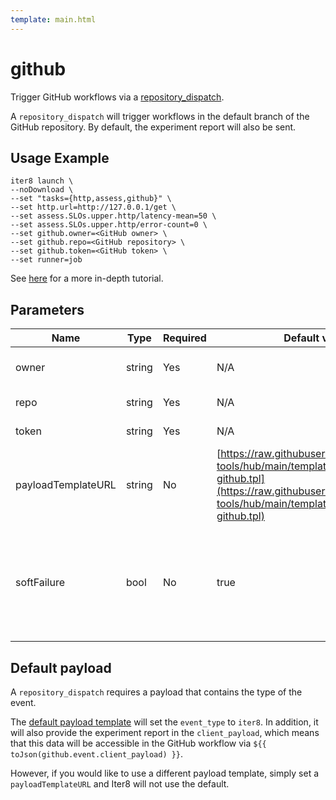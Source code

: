 ```yaml
---
template: main.html
---
```


# github

Trigger GitHub workflows via a [repository_dispatch](https://docs.github.com/en/developers/webhooks-and-events/webhooks/webhook-events-and-payloads#repository_dispatch).

A `repository_dispatch` will trigger workflows in the default branch of the GitHub repository. By default, the experiment report will also be sent.

## Usage Example

```shell
iter8 launch \
--noDownload \
--set "tasks={http,assess,github}" \
--set http.url=http://127.0.0.1/get \
--set assess.SLOs.upper.http/latency-mean=50 \
--set assess.SLOs.upper.http/error-count=0 \
--set github.owner=<GitHub owner> \
--set github.repo=<GitHub repository> \
--set github.token=<GitHub token> \
--set runner=job
```

See [here](../../tutorials/integrations/ghactions.md#use-iter8-to-trigger-a-github-actions-workflow) for a more in-depth tutorial.

## Parameters

| Name | Type | Required | Default value | Description |
| ---- | ---- | -------- | ------------- | ----------- |
| owner | string | Yes | N/A | Owner of the GitHub repository |
| repo | string | Yes | N/A | GitHub repository |
| token | string | Yes | N/A | Authorization token |
| payloadTemplateURL | string | No | [https://raw.githubusercontent.com/iter8-tools/hub/main/templates/_payload-github.tpl](https://raw.githubusercontent.com/iter8-tools/hub/main/templates/_payload-github.tpl) | URL to a payload template |
| softFailure | bool | No | true | Indicates the task and experiment should not fail if the task cannot successfully send the request |

## Default payload

A `repository_dispatch` requires a payload that contains the type of the event. 

The [default payload template](https://raw.githubusercontent.com/iter8-tools/hub/main/templates/_payload-github.tpl) will set the `event_type` to `iter8`. In addition, it will also provide the experiment report in the `client_payload`, which means that this data will be accessible in the GitHub workflow via `${{ toJson(github.event.client_payload) }}`.

However, if you would like to use a different payload template, simply set a `payloadTemplateURL` and Iter8 will not use the default.